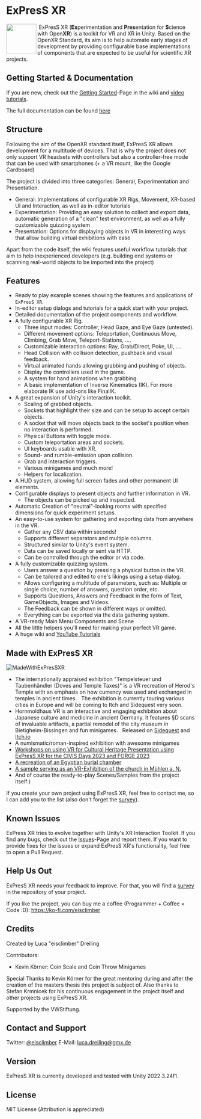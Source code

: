 # ExPresS XR

<img align="left" width="80" height="80" src="https://github.com/eisclimber/ExPresS-XR/assets/49446532/1935b2c9-000b-4440-8bd6-53c087d49b34">
 ExPresS XR (<b>Ex</b>perimentation and <b>Pres</b>entation for <b>S</b>cience with Open<b>XR</b>) is a toolkit for VR and XR in Unity.
Based on the OpenXR Standard, its aim is to help automate early stages of development by providing configurable base implementations of components that are expected to be useful for scientific XR projects.  

## Getting Started & Documentation

If you are new, check out the [Getting Started](https://github.com/eisclimber/ExPresS-XR/wiki/Getting-Started)-Page in the wiki and [video tutorials](https://www.youtube.com/playlist?list=PLaAvR_HPw8vhvauv-PpZuULIV3pETSwn_).

The full documentation can be found [here](https://github.com/eisclimber/ExPresS-XR/wiki)


## Structure

Following the aim of the OpenXR standard itself, ExPresS XR allows development for a multitude of devices.
That is why the project does not only support VR headsets with controllers but also a controller-free mode that can be used with smartphones (+ a VR mount, like the Google Cardboard)

The project is divided into three categories: General, Experimentation and Presentation.

- General: Implementations of configurable XR Rigs, Movement, XR-based UI and Interaction, as well as in-editor tutorials
- Experimentation: Providing an easy solution to collect and export data, automatic generation of a "clean" test environment, as well as a fully customizable quizzing system
- Presentation: Options for displaying objects in VR in interesting ways that allow building virtual exhibitions with ease

Apart from the code itself, the wiki features useful workflow tutorials that aim to help inexperienced developers (e.g. building end systems or scanning real-world objects to be imported into the project)

## Features

- Ready to play example scenes showing the features and applications of `ExPresS XR`.
- In-editor setup dialogs and tutorials for a quick start with your project.
- Detailed documentation of the project components and workflow.
- A fully configurable XR Rig.
  - Three input modes: Controller, Head Gaze, and Eye Gaze (untested).
  - Different movement options: Teleportation, Continuous Move, Climbing, Grab Move, Teleport-Stations, ....
  - Customizable interaction options: Ray, Grab/Direct, Poke, UI, ....
  - Head Collision with collision detection, pushback and visual feedback.
  - Virtual animated hands allowing grabbing and pushing of objects.
  - Display the controllers used in the game.
  - A system for hand animations when grabbing.
  - A basic implementation of Inverse Kinematics (IK). For more elaborate IK use add-ons like FinalIK.
- A great expansion of Unity's interaction toolkit.
  - Scaling of grabbed objects.
  - Sockets that highlight their size and can be setup to accept certain objects.
  - A socket that will move objects back to the socket's position when no interaction is performed.
  - Physical Buttons with toggle mode.
  - Custom teleportation areas and sockets.
  - UI keyboards usable with XR.
  - Sound- and rumble-emission upon collision.
  - Grab and interaction triggers.
  - Various minigames and much more!
  - Helpers for localization.
- A HUD system, allowing full screen fades and other permanent UI elements.
- Configurable displays to present objects and further information in VR.
  - The objects can be picked up and inspected.
- Automatic Creation of "neutral"-looking rooms with specified dimensions for quick experiment setups.
- An easy-to-use system for gathering and exporting data from anywhere in the VR.
  - Gather any CSV data within seconds!
  - Supports different separators and multiple columns.
  - Structured similar to Unity's event system.
  - Data can be saved locally or sent via HTTP.
  - Can be controlled through the editor or via code.
- A fully customizable quizzing system.
  - Users answer a question by pressing a physical button in the VR.
  - Can be tailored and edited to one's likings using a setup dialog.
  - Allows configuring a multitude of parameters, such as: Multiple or single choice, number of answers, question order, etc.
  - Supports Questions, Answers and Feedback in the form of Text, GameObjects, Images and Videos.
  - The Feedback can be shown in different ways or omitted.
  - Everything can be exported via the data gathering system.
- A VR-ready Main Menu Components and Scene
- All the little helpers you'll need for making your perfect VR game.
- A huge wiki and [YouTube Tutorials](https://www.youtube.com/watch?v=-k2wBBZ9a1w&list=PLaAvR_HPw8vhvauv-PpZuULIV3pETSwn_)


## Made with ExPresS XR

![MadeWithExPresSXR](https://github.com/eisclimber/ExPresS-XR/assets/49446532/9a2dab28-50a6-4f29-a882-cb13002a6634)

- The internationally appraised exhibition "Tempelsteuer und Taubenhändler (Doves and Temple Taxes)" is a VR recreation of Herod's Temple with an emphasis on how currency was used and exchanged in temples in ancient times.  
The exhibition is currently touring various cities in Europe and will be coming to Itch and Sidequest very soon.
- Hornmoldhaus VR is an interactive and engaging exhibition about Japanese culture and medicine in ancient Germany. It features §D scans of invaluable artifacts, a partial remodel of the city museum in Bietigheim-Bissingen and fun minigames.  
Released on [Sidequest](https://sidequestvr.com/app/21084/hornmoldhaus-vr) and [Itch.io](https://eisclimber.itch.io/hornmoldhaus-vr)
- A numismatic/roman-inspired exhibition with awesome minigames
- [Workshops on using VR for Cultural Heritage Presentation using ExPresS XR for the CIVIS Days 2023 and FORGE 2023](https://github.com/eisclimber/VRMuseumTemplate)
- [A recreation of an Egyptian burial chamber](https://github.com/eisclimber/VR-Burial-Chamber)
- [A sample serving as an VR-Exhibition of the church in Mühlen a. N.](https://github.com/eisclimber/express-xr-exhibition-kirche-muehlen)
- And of course the ready-to-play Scenes/Samples from the project itself:)

If you create your own project using ExPresS XR, feel free to contact me, so I can add you to the list (also don't forget the [survey](https://github.com/eisclimber/ExPresS-XR/blob/main/ExPresS%20XR%20Survey.pdf)).

## Known Issues

ExPress XR tries to evolve together with Unity's XR Interaction Toolkit. If you find any bugs, check out the [Issues](https://github.com/eisclimber/ExPresS-XR/issues)-Page and report them. If you want to provide fixes for the issues or expand ExPresS XR's functionality, feel free to open a Pull Request.

## Help Us Out

ExPresS XR needs your feedback to improve. For that, you will find a [survey](https://github.com/eisclimber/ExPresS-XR/blob/main/ExPresS%20XR%20Survey.pdf) in the repository of your project.

If you like the project, you can buy me a coffee (Programmer + Coffee = Code :D): https://ko-fi.com/eisclimber  


## Credits

Created by Luca "eisclimber" Dreiling

Contributors:
- Kevin Körner: Coin Scale and Coin Throw Minigames


Special Thanks to Kevin Körner for the great mentoring during and after the creation of the masters thesis this project is subject of. 
Also thanks to Stefan Krmnicek for his continuous engagement in the project itself and other projects using ExPresS XR.

Supported by the VWStiftung.


## Contact and Support 

Twitter: [@eisclimber](https://twitter.com/eisclimber)
E-Mail: [luca.dreiling@gmx.de](mailto:luca.dreiling@gmx.de)

## Version

ExPresS XR is currently developed and tested with Unity 2022.3.24f1.

## License

MIT License (Attribution is appreciated)
